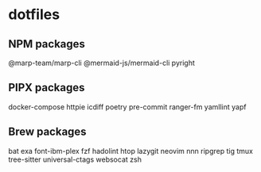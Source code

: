 # dotfiles

## NPM packages

@marp-team/marp-cli
@mermaid-js/mermaid-cli
pyright

## PIPX packages

docker-compose
httpie
icdiff
poetry
pre-commit
ranger-fm
yamllint
yapf

## Brew packages
bat
exa
font-ibm-plex
fzf
hadolint
htop
lazygit
neovim
nnn
ripgrep
tig
tmux
tree-sitter
universal-ctags
websocat
zsh

